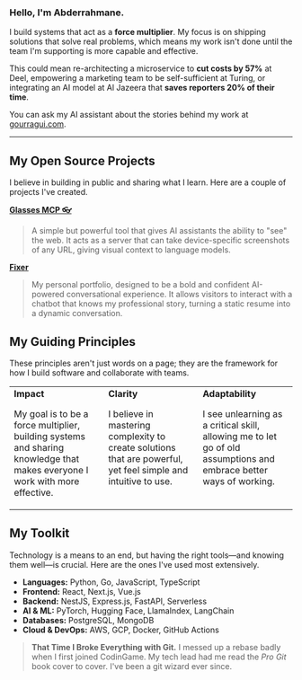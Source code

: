 ### Hello, I'm Abderrahmane.

I build systems that act as a **force multiplier**. My focus is on shipping solutions that solve real problems, which means my work isn't done until the team I'm supporting is more capable and effective. 

This could mean re-architecting a microservice to **cut costs by 57%** at Deel, empowering a marketing team to be self-sufficient at Turing, or integrating an AI model at Al Jazeera that **saves reporters 20% of their time**.

You can ask my AI assistant about the stories behind my work at [gourragui.com](https://gourragui.com/).

---

## My Open Source Projects

I believe in building in public and sharing what I learn. Here are a couple of projects I've created.

**[Glasses MCP 👓](https://github.com/gourraguis/glasses-mcp)**
> A simple but powerful tool that gives AI assistants the ability to "see" the web. It acts as a server that can take device-specific screenshots of any URL, giving visual context to language models.

**[Fixer](https://github.com/gourraguis/fixer)**
> My personal portfolio, designed to be a bold and confident AI-powered conversational experience. It allows visitors to interact with a chatbot that knows my professional story, turning a static resume into a dynamic conversation.

## My Guiding Principles

These principles aren't just words on a page; they are the framework for how I build software and collaborate with teams.

<table>
  <tr>
    <td valign="top" align="left" width="33%">
      <strong>Impact</strong>
      <p>My goal is to be a force multiplier, building systems and sharing knowledge that makes everyone I work with more effective.</p>
    </td>
    <td valign="top" align="left" width="33%">
      <strong>Clarity</strong>
      <p>I believe in mastering complexity to create solutions that are powerful, yet feel simple and intuitive to use.</p>
    </td>
    <td valign="top" align="left" width="33%">
      <strong>Adaptability</strong>
      <p>I see unlearning as a critical skill, allowing me to let go of old assumptions and embrace better ways of working.</p>
    </td>
  </tr>
</table>

## My Toolkit

Technology is a means to an end, but having the right tools—and knowing them well—is crucial. Here are the ones I've used most extensively.

- **Languages:** Python, Go, JavaScript, TypeScript
- **Frontend:** React, Next.js, Vue.js
- **Backend:** NestJS, Express.js, FastAPI, Serverless
- **AI & ML:** PyTorch, Hugging Face, LlamaIndex, LangChain
- **Databases:** PostgreSQL, MongoDB
- **Cloud & DevOps:** AWS, GCP, Docker, GitHub Actions

> **That Time I Broke Everything with Git.**
> I messed up a rebase badly when I first joined CodinGame. My tech lead had me read the *Pro Git* book cover to cover. I've been a git wizard ever since.
